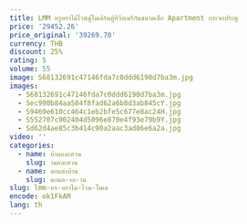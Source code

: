 ```yaml
---
title: LMM หรูหราไม้ไวน์ตู้โมเดิร์นตู้ทีวีอเมริกันขนาดเล็ก Apartment กระจกประตู
price: '29452.26'
price_original: '39269.70'
currency: THB
discount: 25%
rating: 5
volume: 55
image: S68132691c47146fda7c0ddd6190d7ba3m.jpg
images:
  - S68132691c47146fda7c0ddd6190d7ba3m.jpg
  - Sec990b84aa584f8fad62a6b8d3ab845cY.jpg
  - S9469e610cc464c1eb2bfe5c677e8ac24H.jpg
  - S552707c902404d5096e870e4f93e79b9Y.jpg
  - Sd62d4ae85c3b414c90a2aac3ad86e6a2a.jpg
video: ''
categories:
  - name: บ้านและสวน
    slug: านและสวน
  - name: ตกแต่งบ้าน
    slug: ตกแต-งบ-าน
slug: lmm-หร-หราไม-ไวน-โมเด
encode: ok1FkAM
lang: th
---
```

  